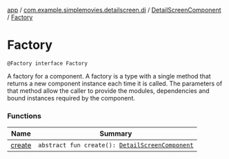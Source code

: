 [app](../../../index.md) / [com.example.simplemovies.detailscreen.di](../../index.md) / [DetailScreenComponent](../index.md) / [Factory](./index.md)

# Factory

`@Factory interface Factory`

A factory for a component.
A factory is a type with a single method that returns a new component instance each time it is called.
The parameters of that method allow the caller to provide the modules, dependencies
and bound instances required by the component.

### Functions

| Name | Summary |
|---|---|
| [create](create.md) | `abstract fun create(): `[`DetailScreenComponent`](../index.md) |
